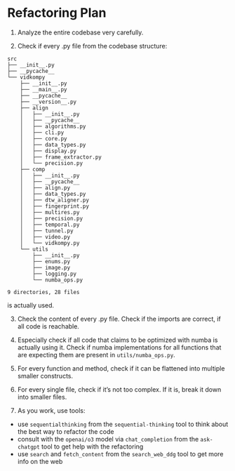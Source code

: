 # Refactoring Plan

1. Analyze the entire codebase very carefully. 

2. Check if every .py file from the codebase structure: 

```
src
├── __init__.py
├── __pycache__
└── vidkompy
    ├── __init__.py
    ├── __main__.py
    ├── __pycache__
    ├── __version__.py
    ├── align
    │   ├── __init__.py
    │   ├── __pycache__
    │   ├── algorithms.py
    │   ├── cli.py
    │   ├── core.py
    │   ├── data_types.py
    │   ├── display.py
    │   ├── frame_extractor.py
    │   └── precision.py
    ├── comp
    │   ├── __init__.py
    │   ├── __pycache__
    │   ├── align.py
    │   ├── data_types.py
    │   ├── dtw_aligner.py
    │   ├── fingerprint.py
    │   ├── multires.py
    │   ├── precision.py
    │   ├── temporal.py
    │   ├── tunnel.py
    │   ├── video.py
    │   └── vidkompy.py
    └── utils
        ├── __init__.py
        ├── enums.py
        ├── image.py
        ├── logging.py
        └── numba_ops.py

9 directories, 28 files
```

is actually used. 

3. Check the content of every .py file. Check if the imports are correct, if all code is reachable. 

4. Especially check if all code that claims to be optimized with numba is actually using it. Check if numba implementations for all functions that are expecting them are present in `utils/numba_ops.py`.

5. For every function and method, check if it can be flattened into multiple smaller constructs.  

6. For every single file, check if it’s not too complex. If it is, break it down into smaller files. 

7. As you work, use tools: 

- use `sequentialthinking` from the `sequential-thinking` tool to think about the best way to refactor the code
- consult with the `openai/o3` model via `chat_completion` from the `ask-chatgpt` tool to get help with the refactoring 
- use `search` and `fetch_content` from the `search_web_ddg` tool to get more info on the web

